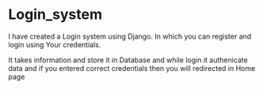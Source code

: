 # Login_system
I have created a Login system using Django. In which you can register and login using Your credentials.

It takes information and store it in Database and while login it authenicate data and if you entered correct credentials then you will redirected in Home page 
